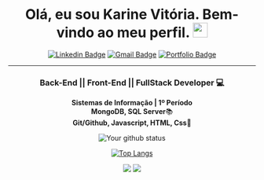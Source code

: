 <h1 align="center"> Olá, eu sou <strong>Karine Vitória</strong>. Bem-vindo ao meu perfil.
<img src="https://media.giphy.com/media/hvRJCLFzcasrR4ia7z/giphy.gif" width="30px"></h1>

<div align="center">
  
[![Linkedin Badge](https://img.shields.io/badge/-Linkedin-6633cc?style=flat-square&logo=Linkedin&logoColor=white&color=black&link=www.linkedin.com/in/karinevfalves/)](www.linkedin.com/in/karinevfalves/)
[![Gmail Badge](https://img.shields.io/badge/-Gmail-c14438?style=flat-square&logo=Gmail&color=black&logoColor=white&link=mailto:karinevfalves@gmail.com)](mailto:karinevfalves@gmail.com)
[![Portfolio Badge](https://img.shields.io/badge/-Portfólio-6633cc?style=flat-square&logo=DTube&logoColor=white&color=black&link=https://portfolio-karine.herokuapp.com/)](https://portfolio-karine.herokuapp.com/)

</div>

<hr>

<h3 align="center"><strong>Back-End || Front-End || FullStack </strong> Developer 💻</h3>

<p align="center">
  <strong>Sistemas de Informação | 1º Período</strong><br>
  <strong>MongoDB, SQL Server</strong>📚<br>
  <strong>Git/Github, Javascript, HTML, Css</strong>🚀<br>
</p>

<div align="center">

![Your github status](https://github-readme-stats.vercel.app/api?username=karinevitoria&show_icons=true&theme=dark)

[![Top Langs](https://github-readme-stats.vercel.app/api/top-langs/?username=karinevitoria&layout=compact&theme=dark)](https://github.com/felipecastrosales/github-readme-stats)
  </div>

<div align="center">
  <a href="#" alt="Gmail">
  <img src="https://img.shields.io/badge/-Gmail-FF0000?style=flat-square&labelColor=FF0000&logo=gmail&logoColor=white&link=<a href=mailto:<nowiki>karinevfalves@gmail.com?subject="link HTML"" /></a>

  <a href="#" alt="Linkedin">
  <img src="https://img.shields.io/badge/-Linkedin-0e76a8?style=flat-square&logo=Linkedin&logoColor=white&link=www.linkedin.com/in/karinevfalves/" /></a>
 
